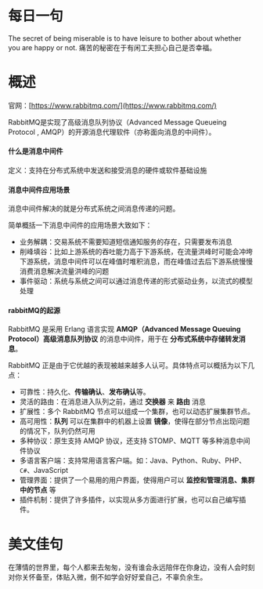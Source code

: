 # 每日一句
The secret of being miserable is to have leisure to bother about whether you are happy or not. 
痛苦的秘密在于有闲工夫担心自己是否幸福。

# 概述

官网：[https://www.rabbitmq.com/](https://www.rabbitmq.com/)



RabbitMQ是实现了高级消息队列协议（Advanced Message Queueing Protocol , AMQP）的开源消息代理软件（亦称面向消息的中间件）。



#### 什么是消息中间件

定义：支持在分布式系统中发送和接受消息的硬件或软件基础设施

#### 消息中间件应用场景

消息中间件解决的就是分布式系统之间消息传递的问题。

简单概括一下消息中间件的应用场景大致如下：

- 业务解耦：交易系统不需要知道短信通知服务的存在，只需要发布消息
- 削峰填谷：比如上游系统的吞吐能力高于下游系统，在流量洪峰时可能会冲垮下游系统，消息中间件可以在峰值时堆积消息，而在峰值过去后下游系统慢慢消费消息解决流量洪峰的问题
- 事件驱动：系统与系统之间可以通过消息传递的形式驱动业务，以流式的模型处理

#### rabbitMQ的起源

RabbitMQ 是采用 Erlang 语言实现 **AMQP（Advanced Message Queuing Protocol）高级消息队列协议** 的消息中间件，用于在 **分布式系统中存储转发消息**。

RabbitMQ 正是由于它优越的表现被越来越多人认可。具体特点可以概括为以下几点：

- 可靠性：持久化、**传输确认**、**发布确认**等。
- 灵活的路由：在消息进入队列之前，通过 **交换器** 来 **路由** 消息
- 扩展性：多个 RabbitMQ 节点可以组成一个集群，也可以动态扩展集群节点。
- 高可用性：**队列** 可以在集群中的机器上设置 **镜像**，使得在部分节点出现问题的情况下，队列仍然可用
- 多种协议：原生支持 AMQP 协议，还支持 STOMP、MQTT 等多种消息中间件协议
- 多语言客户端：支持常用语言客户端。如：Java、Python、Ruby、PHP、`C#`、JavaScript
- 管理界面：提供了一个易用的用户界面，使得用户可以 **监控和管理消息、集群中的节点** 等
- 插件机制：提供了许多插件，以实现从多方面进行扩展，也可以自己编写插件。






# 美文佳句

在薄情的世界里，每个人都来去匆匆，没有谁会永远陪伴在你身边，没有人会时刻对你关怀备至，体贴入微，倒不如学会好好爱自己，不辜负余生。